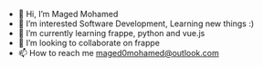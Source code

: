 - 👋 Hi, I’m Maged Mohamed
- 👀 I’m interested Software Development, Learning new things :)
- 🌱 I’m currently learning frappe, python and vue.js
- 💞️ I’m looking to collaborate on frappe
- 📫 How to reach me maged0mohamed@outlook.com

<!---
magedlava/magedlava is a ✨ special ✨ repository because its `README.md` (this file) appears on your GitHub profile.
You can click the Preview link to take a look at your changes.
--->
